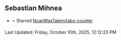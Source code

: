 <h2>Sebastian Mihnea</h2>

<!--RECENT_ACTIVITY:start-->
- ⭐ Starred [NoanWasTaken/tabs-counter](https://github.com/NoanWasTaken/tabs-counter)<br>
<!--RECENT_ACTIVITY:end-->
<!--RECENT_ACTIVITY:last_update-->
Last Updated: Friday, October 10th, 2025, 12:12:23 PM
<!--RECENT_ACTIVITY:last_update_end-->

<!---LOL-STATS-START-HERE--->
<!---LOL-STATS-END-HERE--->
